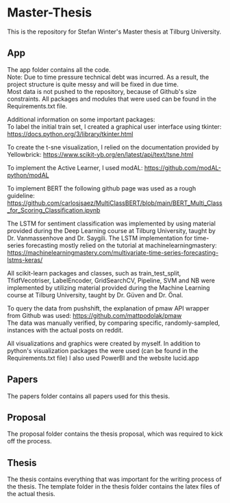 # Master-Thesis
This is the repository for Stefan Winter's Master thesis at Tilburg University.

## App
The app folder contains all the code.  
Note: Due to time pressure technical debt was incurred. As a result, the project structure is quite messy and will be fixed in due time.  
Most data is not pushed to the repository, because of Github's size constraints.
All packages and modules that were used can be found in the Requirements.txt file.

Additional information on some important packages:  
To label the initial train set, I created a graphical user interface using tkinter: https://docs.python.org/3/library/tkinter.html

To create the t-sne visualization, I relied on the documentation provided by Yellowbrick: https://www.scikit-yb.org/en/latest/api/text/tsne.html

To implement the Active Learner, I used modAL: https://github.com/modAL-python/modAL

To implement BERT the following github page was used as a rough guideline: https://github.com/carlosjsaez/MultiClassBERT/blob/main/BERT_Multi_Class_for_Scoring_Classification.ipynb

The LSTM for sentiment classification was implemented by using material provided during the Deep Learning course at Tilburg University, taught by Dr. Vanmassenhove and Dr. Saygili. The LSTM implementation for time-series forecasting mostly relied on the tutorial at machinelearningmastery: https://machinelearningmastery.com/multivariate-time-series-forecasting-lstms-keras/

All scikit-learn packages and classes, such as train_test_split, TfidfVecotriser, LabelEncoder, GridSearchCV, Pipeline, SVM and NB were implemented by utilizing material provided during the Machine Learning course at Tilburg University, taught by Dr. Güven and Dr. Önal.

To query the data from pushshift, the explanation of pmaw API wrapper from Github was used: https://github.com/mattpodolak/pmaw  
The data was manually verified, by comparing specific, randomly-sampled, instances with the actual posts on reddit.

All visualizations and graphics were created by myself. In addition to python's visualization packages the were used (can be found in the Requirements.txt file) I also used PowerBI and the website lucid.app

## Papers
The papers folder contains all papers used for this thesis.

## Proposal
The proposal folder contains the thesis proposal, which was required to kick off the process.

## Thesis
The thesis contains everything that was important for the writing process of the thesis. The template folder in the thesis folder contains the latex files of the actual thesis.